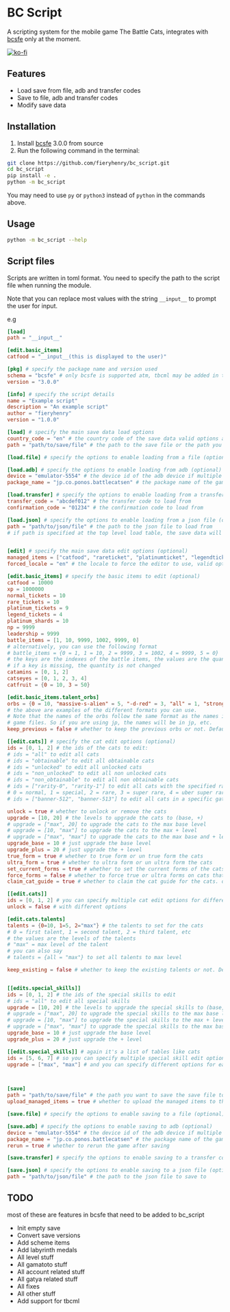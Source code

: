 # BC Script

A scripting system for the mobile game The Battle Cats, integrates with
[bcsfe](<https://github.com/fieryhenry/BCSFE_Python>) only at the moment.

[![ko-fi](https://ko-fi.com/img/githubbutton_sm.svg)](https://ko-fi.com/M4M53M4MN)

## Features

- Load save from file, adb and transfer codes
- Save to file, adb and transfer codes
- Modify save data

## Installation

1. Install [bcsfe](https://github.com/fieryhenry/BCSFE-Python/tree/3.0.0?tab=readme-ov-file#install-from-source)
3.0.0 from source
2. Run the following command in the terminal:

```bash
git clone https://github.com/fieryhenry/bc_script.git
cd bc_script
pip install -e .
python -m bc_script
```

You may need to use `py` or `python3` instead of `python` in the commands above.

## Usage

```bash
python -m bc_script --help
```

## Script files

Scripts are written in toml format. You need to specify the path to the script
file when running the module.

Note that you can replace most values with the string `__input__` to prompt the
user for input.

e.g

```toml
[load]
path = "__input__"

[edit.basic_items]
catfood = "__input__(this is displayed to the user)"
```

```toml
[pkg] # specify the package name and version used
schema = "bcsfe" # only bcsfe is supported atm, tbcml may be added in the future
version = "3.0.0" 

[info] # specify the script details
name = "Example script"
description = "An example script"
author = "fieryhenry"
version = "1.0.0"

[load] # specify the main save data load options
country_code = "en" # the country code of the save data valid options are "en", "jp", "kr", "tw" (optional)
path = "path/to/save/file" # the path to the save file or the path you want to save the save file to

[load.file] # specify the options to enable loading from a file (optional)

[load.adb] # specify the options to enable loading from adb (optional)
device = "emulator-5554" # the device id of the adb device if multiple devices are connected (optional)
package_name = "jp.co.ponos.battlecatsen" # the package name of the game if multiple games are installed (optional)

[load.transfer] # specify the options to enable loading from a transfer code (optional)
transfer_code = "abcdef012" # the transfer code to load from
confirmation_code = "01234" # the confirmation code to load from

[load.json] # specify the options to enable loading from a json file (optional)
path = "path/to/json/file" # the path to the json file to load from
# if path is specified at the top level load table, the save data will be saved to the specified path after loading


[edit] # specify the main save data edit options (optional)
managed_items = ["catfood", "rareticket", "platinumticket", "legendticket"] # the items to send to the game servers to prevent bans, defaults to the above if not specified
forced_locale = "en" # the locale to force the editor to use, valid options are "en", "jp", "kr", "tw" (optional)

[edit.basic_items] # specify the basic items to edit (optional)
catfood = 10000 
xp = 1000000
normal_tickets = 10
rare_tickets = 10
platinum_tickets = 9
legend_tickets = 4
platinum_shards = 10
np = 9999
leadership = 9999
battle_items = [1, 10, 9999, 1002, 9999, 0]
# alternatively, you can use the following format
# battle_items = {0 = 1, 1 = 10, 2 = 9999, 3 = 1002, 4 = 9999, 5 = 0}
# the keys are the indexes of the battle items, the values are the quantities
# if a key is missing, the quantity is not changed
catamins = [0, 1, 2]
catseyes = [0, 1, 2, 3, 4]
catfruit = {0 = 10, 3 = 50}

[edit.basic_items.talent_orbs]
orbs = {0 = 10, "massive-s-alien" = 5, "-d-red" = 3, "all" = 1, "strong-a-" = 2}
# the above are examples of the different formats you can use.
# Note that the names of the orbs follow the same format as the names in the
# game files. So if you are using jp, the names will be in jp, etc.
keep_previous = false # whether to keep the previous orbs or not. Defaults to true if not specified

[[edit.cats]] # specify the cat edit options (optional)
ids = [0, 1, 2] # the ids of the cats to edit:
# ids = "all" to edit all cats
# ids = "obtainable" to edit all obtainable cats
# ids = "unlocked" to edit all unlocked cats
# ids = "non_unlocked" to edit all non unlocked cats
# ids = "non_obtainable" to edit all non obtainable cats
# ids = ["rarity-0", "rarity-1"] to edit all cats with the specified rarity
# 0 = normal, 1 = special, 2 = rare, 3 = super rare, 4 = uber super rare, 5 = legend rare
# ids = ["banner-512", "banner-513"] to edit all cats in a specific gatya banner

unlock = true # whether to unlock or remove the cats
upgrade = [10, 20] # the levels to upgrade the cats to (base, +)
# upgrade = ["max", 20] to upgrade the cats to the max base level
# upgrade = [10, "max"] to upgrade the cats to the max + level
# upgrade = ["max", "max"] to upgrade the cats to the max base and + levels
upgrade_base = 10 # just upgrade the base level
upgrade_plus = 20 # just upgrade the + level
true_form = true # whether to true form or un true form the cats
ultra_form = true # whether to ultra form or un ultra form the cats
set_current_forms = true # whether to set the current forms of the cats to the specified forms, e.g if a cat's true form is unlocked, set the current form of the cat to the true form
force_forms = false # whether to force true or ultra forms on cats that can't be true or ultra formed
claim_cat_guide = true # whether to claim the cat guide for the cats. does not give cat guide rewards

[[edit.cats]]
ids = [0, 1, 2] # you can specify multiple cat edit options for different cat sets
unlock = false # with different options

[edit.cats.talents]
talents = {0=10, 1=5, 2="max"} # the talents to set for the cats
# 0 = first talent, 1 = second talent, 2 = third talent, etc
# the values are the levels of the talents
# "max" = max level of the talent
# you can also say 
# talents = {all = "max"} to set all talents to max level

keep_existing = false # whether to keep the existing talents or not. Defaults to true if not specified


[[edits.special_skills]]
ids = [0, 1, 2] # the ids of the special skills to edit
# ids = "all" to edit all special skills
upgrade = [10, 20] # the levels to upgrade the special skills to (base, +)
# upgrade = ["max", 20] to upgrade the special skills to the max base level
# upgrade = [10, "max"] to upgrade the special skills to the max + level
# upgrade = ["max", "max"] to upgrade the special skills to the max base and + levels
upgrade_base = 10 # just upgrade the base level
upgrade_plus = 20 # just upgrade the + level

[[edit.special_skills]] # again it's a list of tables like cats
ids = [5, 6, 7] # so you can specify multiple special skill edit options for different special skill sets
upgrade = ["max", "max"] # and you can specify different options for each set



[save]
path = "path/to/save/file" # the path you want to save the save file to
upload_managed_items = true # whether to upload the managed items to the game servers to prevent bans

[save.file] # specify the options to enable saving to a file (optional)

[save.adb] # specify the options to enable saving to adb (optional)
device = "emulator-5554" # the device id of the adb device if multiple devices are connected (optional)
package_name = "jp.co.ponos.battlecatsen" # the package name of the game if multiple games are installed (optional)
rerun = true # whether to rerun the game after saving

[save.transfer] # specify the options to enable saving to a transfer code (optional)

[save.json] # specify the options to enable saving to a json file (optional)
path = "path/to/json/file" # the path to the json file to save to
```

## TODO

most of these are features in bcsfe that need to be added to bc_script

- Init empty save
- Convert save versions
- Add scheme items
- Add labyrinth medals
- All level stuff
- All gamatoto stuff
- All account related stuff
- All gatya related stuff
- All fixes
- All other stuff
- Add support for tbcml
